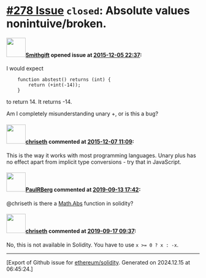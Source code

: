 # [\#278 Issue](https://github.com/ethereum/solidity/issues/278) `closed`: Absolute values nonintuive/broken.

#### <img src="https://avatars.githubusercontent.com/u/10504499?v=4" width="50">[Smithgift](https://github.com/Smithgift) opened issue at [2015-12-05 22:37](https://github.com/ethereum/solidity/issues/278):

I would expect

```
    function abstest() returns (int) {
        return (+int(-14));
    }
```

to return 14. It returns -14.

Am I completely misunderstanding unary +, or is this a bug?


#### <img src="https://avatars.githubusercontent.com/u/9073706?v=4" width="50">[chriseth](https://github.com/chriseth) commented at [2015-12-07 11:09](https://github.com/ethereum/solidity/issues/278#issuecomment-162485940):

This is the way it works with most programming languages. Unary plus has no effect apart from implicit type conversions - try that in JavaScript.

#### <img src="https://avatars.githubusercontent.com/u/8782666?u=c4845dac7782a38ab29abd9d777d64478bc3af9b&v=4" width="50">[PaulRBerg](https://github.com/PaulRBerg) commented at [2019-09-13 17:42](https://github.com/ethereum/solidity/issues/278#issuecomment-531328547):

@chriseth is there a [Math.Abs](https://developer.mozilla.org/en-US/docs/Web/JavaScript/Reference/Global_Objects/Math/abs) function in solidity?

#### <img src="https://avatars.githubusercontent.com/u/9073706?v=4" width="50">[chriseth](https://github.com/chriseth) commented at [2019-09-17 09:37](https://github.com/ethereum/solidity/issues/278#issuecomment-532144187):

No, this is not available in Solidity. You have to use `x >= 0 ? x : -x`.


-------------------------------------------------------------------------------



[Export of Github issue for [ethereum/solidity](https://github.com/ethereum/solidity). Generated on 2024.12.15 at 06:45:24.]
